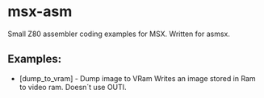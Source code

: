 # msx-asm
Small Z80 assembler coding examples for MSX. Written for asmsx.

## Examples:

- [dump_to_vram] - Dump image to VRam
Writes an image stored in Ram to video ram. Doesn´t use OUTI.